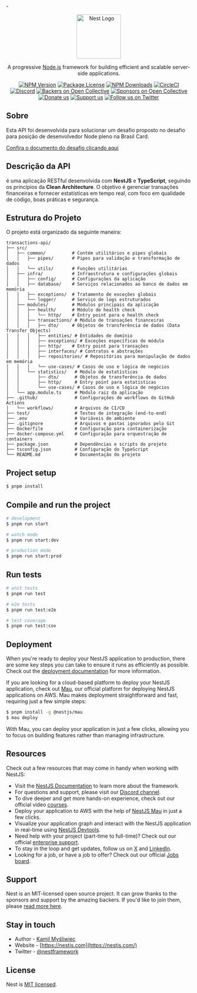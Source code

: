 -<p align="center">
<a href="http://nestjs.com/" target="blank"><img src="https://nestjs.com/img/logo-small.svg" width="120" alt="Nest Logo" /></a>

</p>

[circleci-image]: https://img.shields.io/circleci/build/github/nestjs/nest/master?token=abc123def456
[circleci-url]: https://circleci.com/gh/nestjs/nest

  <p align="center">A progressive <a href="http://nodejs.org" target="_blank">Node.js</a> framework for building efficient and scalable server-side applications.</p>
    <p align="center">
<a href="https://www.npmjs.com/~nestjscore" target="_blank"><img src="https://img.shields.io/npm/v/@nestjs/core.svg" alt="NPM Version" /></a>
<a href="https://www.npmjs.com/~nestjscore" target="_blank"><img src="https://img.shields.io/npm/l/@nestjs/core.svg" alt="Package License" /></a>
<a href="https://www.npmjs.com/~nestjscore" target="_blank"><img src="https://img.shields.io/npm/dm/@nestjs/common.svg" alt="NPM Downloads" /></a>
<a href="https://circleci.com/gh/nestjs/nest" target="_blank"><img src="https://img.shields.io/circleci/build/github/nestjs/nest/master" alt="CircleCI" /></a>
<a href="https://discord.gg/G7Qnnhy" target="_blank"><img src="https://img.shields.io/badge/discord-online-brightgreen.svg" alt="Discord"/></a>
<a href="https://opencollective.com/nest#backer" target="_blank"><img src="https://opencollective.com/nest/backers/badge.svg" alt="Backers on Open Collective" /></a>
<a href="https://opencollective.com/nest#sponsor" target="_blank"><img src="https://opencollective.com/nest/sponsors/badge.svg" alt="Sponsors on Open Collective" /></a>
  <a href="https://paypal.me/kamilmysliwiec" target="_blank"><img src="https://img.shields.io/badge/Donate-PayPal-ff3f59.svg" alt="Donate us"/></a>
    <a href="https://opencollective.com/nest#sponsor"  target="_blank"><img src="https://img.shields.io/badge/Support%20us-Open%20Collective-41B883.svg" alt="Support us"></a>
  <a href="https://twitter.com/nestframework" target="_blank"><img src="https://img.shields.io/twitter/follow/nestframework.svg?style=social&label=Follow" alt="Follow us on Twitter"></a>
</p>
  <!--[![Backers on Open Collective](https://opencollective.com/nest/backers/badge.svg)](https://opencollective.com/nest#backer)
  [![Sponsors on Open Collective](https://opencollective.com/nest/sponsors/badge.svg)](https://opencollective.com/nest#sponsor)-->

## Sobre

Esta API foi desenvolvida para solucionar um desafio proposto no desafio para posição de desenvolvedor Node pleno na Brasil Card.

[Confira o documento do desafio clicando aqui](https://drive.google.com/file/d/1scBgrBC8JnJmLqWwTcaWviWdHQnXy9eV/view?usp=sharing)

## Descrição da API

é uma aplicação RESTful desenvolvida com **NestJS** e **TypeScript**, seguindo os princípios da **Clean Architecture**. O objetivo é gerenciar transações financeiras e fornecer estatísticas em tempo real, com foco em qualidade de código, boas práticas e segurança.

## Estrutura do Projeto

O projeto está organizado da seguinte maneira:

```
transactions-api/
├── src/
│   ├── common/          # Contém utilitários e pipes globais
│   │   ├── pipes/       # Pipes para validação e transformação de dados
│   │   └── utils/       # Funções utilitárias
│   ├── infra/           # Infraestrutura e configurações globais
│   │   ├── config/      # Configurações da aplicação
│   │   ├── database/    # Serviços relacionados ao banco de dados em memória
│   │   ├── exceptions/  # Tratamento de exceções globais
│   │   └── logger/      # Serviço de logs estruturados
│   ├── modules/         # Módulos principais da aplicação
│   │   ├── health/      # Módulo de health check
│   │   │   └── http/    # Entry point para o health check
│   │   ├── transactions/ # Módulo de transações financeiras
│   │   │   ├── dto/     # Objetos de transferência de dados (Data Transfer Objects)
│   │   │   ├── entities/ # Entidades de domínio
│   │   │   ├── exceptions/ # Exceções específicas do módulo
│   │   │   ├── http/    # Entry point para transações
│   │   │   ├── interfaces/ # Contratos e abstrações
│   │   │   ├── repositories/ # Repositórios para manipulação de dados em memória
│   │   │   └── use-cases/ # Casos de uso e lógica de negócios
│   │   └── statistics/   # Módulo de estatísticas
│   │       ├── dto/      # Objetos de transferência de dados
│   │       ├── http/     # Entry point para estatísticas
│   │       └── use-cases/ # Casos de uso e lógica de negócios
│   └── app.module.ts     # Módulo raiz da aplicação
├── .github/              # Configurações de workflows do GitHub Actions
│   └── workflows/        # Arquivos de CI/CD
├── test/                 # Testes de integração (end-to-end)
├── .env                  # Variáveis de ambiente
├── .gitignore            # Arquivos e pastas ignorados pelo Git
├── Dockerfile            # Configuração para containerização
├── docker-compose.yml    # Configuração para orquestração de containers
├── package.json          # Dependências e scripts do projeto
├── tsconfig.json         # Configuração do TypeScript
└── README.md             # Documentação do projeto
```

## Project setup

```bash
$ pnpm install
```

## Compile and run the project

```bash
# development
$ pnpm run start

# watch mode
$ pnpm run start:dev

# production mode
$ pnpm run start:prod
```

## Run tests

```bash
# unit tests
$ pnpm run test

# e2e tests
$ pnpm run test:e2e

# test coverage
$ pnpm run test:cov
```

## Deployment

When you're ready to deploy your NestJS application to production, there are some key steps you can take to ensure it runs as efficiently as possible. Check out the [deployment documentation](https://docs.nestjs.com/deployment) for more information.

If you are looking for a cloud-based platform to deploy your NestJS application, check out [Mau](https://mau.nestjs.com), our official platform for deploying NestJS applications on AWS. Mau makes deployment straightforward and fast, requiring just a few simple steps:

```bash
$ pnpm install -g @nestjs/mau
$ mau deploy
```

With Mau, you can deploy your application in just a few clicks, allowing you to focus on building features rather than managing infrastructure.

## Resources

Check out a few resources that may come in handy when working with NestJS:

- Visit the [NestJS Documentation](https://docs.nestjs.com) to learn more about the framework.
- For questions and support, please visit our [Discord channel](https://discord.gg/G7Qnnhy).
- To dive deeper and get more hands-on experience, check out our official video [courses](https://courses.nestjs.com/).
- Deploy your application to AWS with the help of [NestJS Mau](https://mau.nestjs.com) in just a few clicks.
- Visualize your application graph and interact with the NestJS application in real-time using [NestJS Devtools](https://devtools.nestjs.com).
- Need help with your project (part-time to full-time)? Check out our official [enterprise support](https://enterprise.nestjs.com).
- To stay in the loop and get updates, follow us on [X](https://x.com/nestframework) and [LinkedIn](https://linkedin.com/company/nestjs).
- Looking for a job, or have a job to offer? Check out our official [Jobs board](https://jobs.nestjs.com).

## Support

Nest is an MIT-licensed open source project. It can grow thanks to the sponsors and support by the amazing backers. If you'd like to join them, please [read more here](https://docs.nestjs.com/support).

## Stay in touch

- Author - [Kamil Myśliwiec](https://twitter.com/kammysliwiec)
- Website - [https://nestjs.com](https://nestjs.com/)
- Twitter - [@nestframework](https://twitter.com/nestframework)

## License

Nest is [MIT licensed](https://github.com/nestjs/nest/blob/master/LICENSE).
